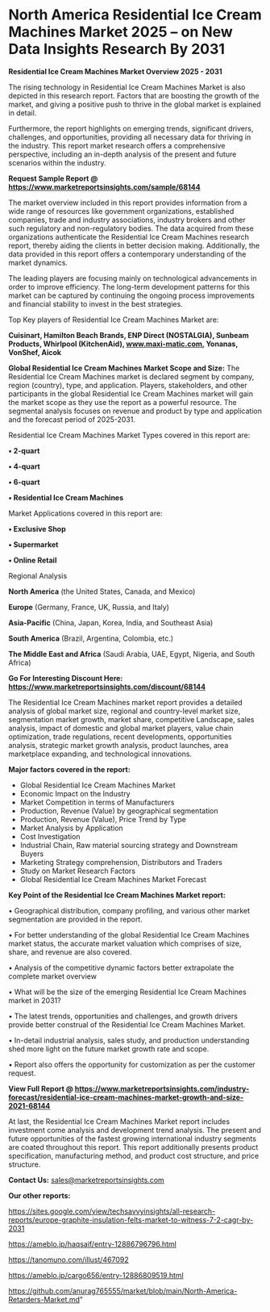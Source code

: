  # North America Residential Ice Cream Machines Market 2025 – on New Data Insights Research By 2031

<Strong> Residential Ice Cream Machines Market Overview 2025 - 2031</strong>

The rising technology in Residential Ice Cream Machines Market is also depicted in this research report. Factors that are boosting the growth of the market, and giving a positive push to thrive in the global market is explained in detail.

Furthermore, the report highlights on emerging trends, significant drivers, challenges, and opportunities, providing all necessary data for thriving in the industry. This report market research offers a comprehensive perspective, including an in-depth analysis of the present and future scenarios within the industry.

<strong>Request Sample Report @ <a href=https://www.marketreportsinsights.com/sample/68144>https://www.marketreportsinsights.com/sample/68144</a></strong>

The market overview included in this report provides information from a wide range of resources like government organizations, established companies, trade and industry associations, industry brokers and other such regulatory and non-regulatory bodies. The data acquired from these organizations authenticate the Residential Ice Cream Machines research report, thereby aiding the clients in better decision making. Additionally, the data provided in this report offers a contemporary understanding of the market dynamics.

The leading players are focusing mainly on technological advancements in order to improve efficiency. The long-term development patterns for this market can be captured by continuing the ongoing process improvements and financial stability to invest in the best strategies.

Top Key players of Residential Ice Cream Machines Market are:

<strong>Cuisinart, Hamilton Beach Brands, ENP Direct (NOSTALGIA), Sunbeam Products, Whirlpool (KitchenAid), www.maxi-matic.com, Yonanas, VonShef, Aicok</strong>

<strong><b>Global Residential Ice Cream Machines Market Scope and Size:</b></strong>
The Residential Ice Cream Machines market is declared segment by company, region (country), type, and application. Players, stakeholders, and other participants in the global Residential Ice Cream Machines market will gain the market scope as they use the report as a powerful resource. The segmental analysis focuses on revenue and product by type and application and the forecast period of 2025-2031.

Residential Ice Cream Machines Market Types covered in this report are:

<strong>• 2-quart

• 4-quart

• 6-quart

• Residential Ice Cream Machines</strong>

Market Applications covered in this report are:

<strong>• Exclusive Shop

• Supermarket

• Online Retail</strong> 

Regional Analysis

<strong>North America</strong> (the United States, Canada, and Mexico)

<strong>Europe</strong> (Germany, France, UK, Russia, and Italy)

<strong>Asia-Pacific</strong> (China, Japan, Korea, India, and Southeast Asia)

<strong>South America</strong> (Brazil, Argentina, Colombia, etc.)

<strong>The Middle East and Africa</strong> (Saudi Arabia, UAE, Egypt, Nigeria, and South Africa)

<strong>Go For Interesting Discount Here: <a href=https://www.marketreportsinsights.com/discount/68144>https://www.marketreportsinsights.com/discount/68144</a></strong>

The Residential Ice Cream Machines market report provides a detailed analysis of global market size, regional and country-level market size, segmentation market growth, market share, competitive Landscape, sales analysis, impact of domestic and global market players, value chain optimization, trade regulations, recent developments, opportunities analysis, strategic market growth analysis, product launches, area marketplace expanding, and technological innovations.

<strong><b>Major factors covered in the report:</b></strong>
<ul>
  <li>Global Residential Ice Cream Machines Market </li>
  <li>Economic Impact on the Industry</li>
  <li>Market Competition in terms of Manufacturers</li>
  <li>Production, Revenue (Value) by geographical segmentation</li>
  <li>Production, Revenue (Value), Price Trend by Type</li>
  <li>Market Analysis by Application</li>
  <li>Cost Investigation</li>
  <li>Industrial Chain, Raw material sourcing strategy and Downstream Buyers</li>
  <li>Marketing Strategy comprehension, Distributors and Traders</li>
  <li>Study on Market Research Factors</li>
  <li>Global Residential Ice Cream Machines Market Forecast</li>
</ul>

<strong><b>Key Point of the Residential Ice Cream Machines Market report:</b></strong>

• Geographical distribution, company profiling, and various other market segmentation are provided in the report.

• For better understanding of the global Residential Ice Cream Machines market status, the accurate market valuation which comprises of size, share, and revenue are also covered.

• Analysis of the competitive dynamic factors better extrapolate the complete market overview

• What will be the size of the emerging Residential Ice Cream Machines market in 2031?

• The latest trends, opportunities and challenges, and growth drivers provide better construal of the Residential Ice Cream Machines Market.

• In-detail industrial analysis, sales study, and production understanding shed more light on the future market growth rate and scope.

• Report also offers the opportunity for customization as per the customer request.

<strong><b>View Full Report @ <a href=https://www.marketreportsinsights.com/industry-forecast/residential-ice-cream-machines-market-growth-and-size-2021-68144>https://www.marketreportsinsights.com/industry-forecast/residential-ice-cream-machines-market-growth-and-size-2021-68144</a></b></strong>


At last, the Residential Ice Cream Machines Market report includes investment come analysis and development trend analysis. The present and future opportunities of the fastest growing international industry segments are coated throughout this report. This report additionally presents product specification, manufacturing method, and product cost structure, and price structure.

<strong>Contact Us:</strong>
sales@marketreportsinsights.com

<strong>Our other reports:</strong>

<a href=https://sites.google.com/view/techsavvyinsights/all-research-reports/europe-graphite-insulation-felts-market-to-witness-7-2-cagr-by-2031>https://sites.google.com/view/techsavvyinsights/all-research-reports/europe-graphite-insulation-felts-market-to-witness-7-2-cagr-by-2031</a>

<a href=https://ameblo.jp/haqsaif/entry-12886796796.html>https://ameblo.jp/haqsaif/entry-12886796796.html</a>

<a href=https://tanomuno.com/illust/467092>https://tanomuno.com/illust/467092</a>

<a href=https://ameblo.jp/cargo656/entry-12886809519.html>https://ameblo.jp/cargo656/entry-12886809519.html</a>

<a href=https://github.com/anurag765555/market/blob/main/North-America-Retarders-Market.md>https://github.com/anurag765555/market/blob/main/North-America-Retarders-Market.md</a>"

